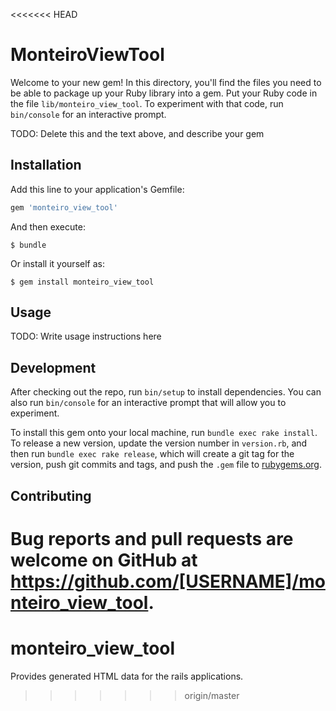 <<<<<<< HEAD
# MonteiroViewTool

Welcome to your new gem! In this directory, you'll find the files you need to be able to package up your Ruby library into a gem. Put your Ruby code in the file `lib/monteiro_view_tool`. To experiment with that code, run `bin/console` for an interactive prompt.

TODO: Delete this and the text above, and describe your gem

## Installation

Add this line to your application's Gemfile:

```ruby
gem 'monteiro_view_tool'
```

And then execute:

    $ bundle

Or install it yourself as:

    $ gem install monteiro_view_tool

## Usage

TODO: Write usage instructions here

## Development

After checking out the repo, run `bin/setup` to install dependencies. You can also run `bin/console` for an interactive prompt that will allow you to experiment.

To install this gem onto your local machine, run `bundle exec rake install`. To release a new version, update the version number in `version.rb`, and then run `bundle exec rake release`, which will create a git tag for the version, push git commits and tags, and push the `.gem` file to [rubygems.org](https://rubygems.org).

## Contributing

Bug reports and pull requests are welcome on GitHub at https://github.com/[USERNAME]/monteiro_view_tool.
=======
# monteiro_view_tool
Provides generated HTML data for the rails applications.
>>>>>>> origin/master
